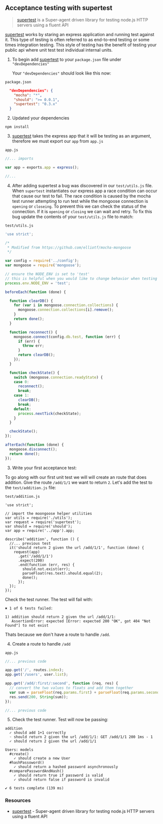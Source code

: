 ## Acceptance testing with supertest


> [supertest][supertest] is a Super-agent driven library for testing
  node.js HTTP servers using a fluent API

[supertest][supertest] works by staring an express application and running test against it. This type of testing is often referred to as end-to-end testing or some times integration testing. This style of testing has the benefit of testing your public api where unit test test individual internal units.


1. To begin add [supertest][supertest] to
   your `package.json` file under `"devDependencies"`
   
   Your `"devDependencies"` should look like this now:

  `package.json`

  ```json
    "devDependencies": {
      "mocha": "*",
      "should": ">= 0.0.1",
      "supertest": "0.3.x"
    }
  ```

2. Updated your dependencies

  ```
  npm install
  ```

3. [supertest][supertest] takes the express app that it will be testing as an argument, therefore we must export our `app` from `app.js`

  `app.js`

  ```javascript
  //... imports

  var app = exports.app = express();

  //...
  ```

4. After adding supertest a bug was discovered in our `test/utils.js` file. When `supertest` instantiates our express app a race condition can occur that cause our test to fail. The race condition is caused by the mocha test runner attempting to run test while the mongoose connection is `opening` or `closeing`. To prevent this we can check the status of the connection. If it is `opening` or `closing` we can wait and retry. To fix this bug update the contents of your `test/utils.js` file to match:

  `test/utils.js`

  ```javascript
  'use strict';

  /*
   * Modified from https://github.com/elliotf/mocha-mongoose
   */

  var config = require('../config');
  var mongoose = require('mongoose');

  // ensure the NODE_ENV is set to 'test'
  // this is helpful when you would like to change behavior when testing
  process.env.NODE_ENV = 'test';

  beforeEach(function (done) {

    function clearDB() {
      for (var i in mongoose.connection.collections) {
        mongoose.connection.collections[i].remove();
      }
      return done();
    }

    function reconnect() {
      mongoose.connect(config.db.test, function (err) {
        if (err) {
          throw err;
        }
        return clearDB();
      });
    }

    function checkState() {
      switch (mongoose.connection.readyState) {
      case 0:
        reconnect();
        break;
      case 1:
        clearDB();
        break;
      default:
        process.nextTick(checkState);
      }
    }

    checkState();
  });

  afterEach(function (done) {
    mongoose.disconnect();
    return done();
  });
  ```

3. Write your first acceptance test:

  To go along with our first unit test we will will create an route that does addition. Give the route `/add/1/1` we want to return `2`. Let's add the test to the `test/addition.js` file:

  `test/addition.js`

  ```
  'use strict';

  // import the moongoose helper utilities
  var utils = require('./utils');
  var request = require('supertest');
  var should = require('should');
  var app = require('../app').app;

  describe('addition', function () {
    //... previous test
    it('should return 2 given the url /add/1/1', function (done) {
      request(app)
        .get('/add/1/1')
        .expect(200)
        .end(function (err, res) {
          should.not.exist(err);
          parseFloat(res.text).should.equal(2);
          done();
        });
    });
  });
  ``` 

  Check the test runner. The test will fail with:

  ```
  ✖ 1 of 6 tests failed:

  1) addition should return 2 given the url /add/1/1:
     AssertionError: expected [Error: expected 200 "OK", got 404 "Not Found"] to not exist
  ```

  Thats because we don't have a route to handle `/add`.

4. Create a route to handle `/add`

  `app.js`

  ```javascript
  //... previous code

  app.get('/', routes.index);
  app.get('/users', user.list);

  app.get('/add/:first/:second', function (req, res) {
    // convert the two values to floats and add them together
    var sum = parseFloat(req.params.first) + parseFloat(req.params.second);
    res.send(200, String(sum));
  });

  //... previous code
  ```

5. Check the test runner. Test will now be passing:

  ```
  addition
    ✓ should add 1+1 correctly 
    ◦ should return 2 given the url /add/1/1: GET /add/1/1 200 1ms - 1
    ✓ should return 2 given the url /add/1/1 

  Users: models
    #create()
      ✓ should create a new User 
    #hashPassoword()
      ✓ should return a hashed password asynchronously 
    #comparePasswordAndHash()
      ✓ should return true if password is valid 
      ✓ should return false if password is invalid 

  ✔ 6 tests complete (139 ms)
  ```
### Resources

- [supertest][supertest] - Super-agent driven library for testing node.js HTTP servers using a fluent API

[supertest]: https://github.com/visionmedia/supertest
